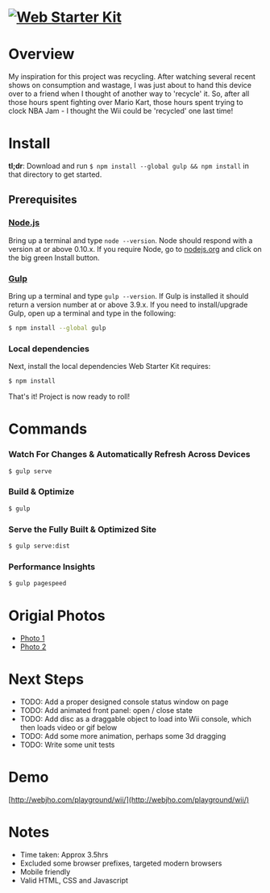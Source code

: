 # [![Web Starter Kit](http://webjho.com/images/logo.png)](http://webjho.com/)

# Overview
My inspiration for this project was recycling.
After watching several recent shows on consumption and wastage, I was just about to hand this device over to a friend when I thought of another way to 'recycle' it.  So, after all those hours spent fighting over Mario Kart, those hours spent trying to clock NBA Jam - I thought the Wii could be 'recycled' one last time!

# Install

**tl;dr**: Download and run `$ npm install --global gulp && npm install` in that directory to get started.

## Prerequisites

### [Node.js](https://nodejs.org)

Bring up a terminal and type `node --version`.
Node should respond with a version at or above 0.10.x.
If you require Node, go to [nodejs.org](https://nodejs.org) and click on the big green Install button.

### [Gulp](http://gulpjs.com)

Bring up a terminal and type `gulp --version`.
If Gulp is installed it should return a version number at or above 3.9.x.
If you need to install/upgrade Gulp, open up a terminal and type in the following:

```sh
$ npm install --global gulp
```

### Local dependencies

Next, install the local dependencies Web Starter Kit requires:

```sh
$ npm install
```

That's it!  Project is now ready to roll!


# Commands

### Watch For Changes & Automatically Refresh Across Devices

```sh
$ gulp serve
```

### Build & Optimize

```sh
$ gulp
```

### Serve the Fully Built & Optimized Site

```sh
$ gulp serve:dist
```

### Performance Insights

```sh
$ gulp pagespeed
```

# Origial Photos
* [Photo 1](http://webjho.com/playground/wii/source-photos/wii-original.jpg)
* [Photo 2](http://webjho.com/playground/wii/source-photos/wii-edited.jpg)

# Next Steps
* TODO: Add a proper designed console status window on page
* TODO: Add animated front panel: open / close state
* TODO: Add disc as a draggable object to load into Wii console, which then loads video or gif below
* TODO: Add some more animation, perhaps some 3d dragging
* TODO: Write some unit tests

# Demo
[http://webjho.com/playground/wii/](http://webjho.com/playground/wii/)

# Notes
* Time taken: Approx 3.5hrs
* Excluded some browser prefixes, targeted modern browsers
* Mobile friendly
* Valid HTML, CSS and Javascript